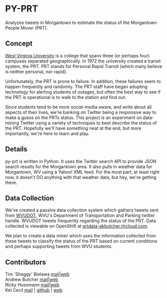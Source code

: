 # PY-PRT #

Analyzes tweets in Morgantown to estimate the status of
the Morgantown People Mover (PRT).

## Concept ##
[West Virginia University](http://wvu.edu) is a college that spans three (or
perhaps four) campuses separated geographically. In 1972 the university created
a transit system, the PRT. PRT stands for Personal Rapid Transit (which many
believe is neither personal, nor rapid).

Unfortunately, the PRT is prone to failure. In addition, these failures seem to
happen frequently and randomly. The PRT staff have began adopting technology
for alerting students of outages, but often the best way to see if the PRT is
operational is to walk to the station and find out.

Since students tend to be more social-media aware, and write about all aspects
of their lives, we're banking on Twitter being a responsive way to make a guess
on the PRTs status. This project is an experiment on data-mining Twitter using
a variety of techniques to best describe the status of the PRT. Hopefully we'll
have something neat at the end, but more importantly, we're here to learn and
play.

## Details ##
py-prt is written in Python. It uses the Twitter search API to provide JSON
search results for the Morgantown area. It also pulls in weather data for
Morgantown, WV using a Yahoo! XML feed. For the most part, at least right now,
it doesn't DO anything with that weather data, but hey, we're getting there.

## Data Collection ##
We've created a passive data collection system which gathers tweets
sent from [WVUDOT](https://twitter.com/#!/wvudot), WVU's Department of
Transportation and Parking twitter handle. WVUDOT tweets frequently
regarding the status of the PRT. Data collected is viewable on
OpenShift at
[prtdata-akbutcher.rhcloud.com](http://prtdata-akbutcher.rhcloud.com/).

We plan to create a data miner which uses the information collected
from these tweets to classify the status of the PRT based on current
conditions and perhaps supporting tweets from WVU students.

## Contributors ##
Tim 'Shaggy' Bielawa [mail](mailto:timbielawa@gmail.com)|[web](https://github.com/tbielawa)  
Andrew Butcher [mail](mailto:abutcher@afrolegs.com)|[web](http://afrolegs.com)  
Ricky Hussmann [mail](mailto:ricky.hussmann@gmail.com)|[web](http://rhussmann.com)  
Kel Cecil [mail](mailto:kelcecil@praisechaos.com) | [github](http://github.com/kelcecil) | [web](http://www.praisechaos.com)
